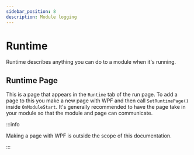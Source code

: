 ```yaml
---
sidebar_position: 8
description: Module logging
---
```


# Runtime
Runtime describes anything you can do to a module when it's running.

## Runtime Page
This is a page that appears in the `Runtime` tab of the run page. To add a page to this you make a new page with WPF and then call `SetRuntimePage()` inside `OnModuleStart`.
It's generally recommended to have the page take in your module so that the module and page can communicate.

:::info

Making a page with WPF is outside the scope of this documentation.

:::